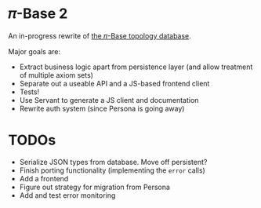 # 𝜋-Base 2

An in-progress rewrite of [the 𝜋-Base topology database](https://github.com/jamesdabbs/pi-base.hs).

Major goals are:

* Extract business logic apart from persistence layer (and allow treatment of multiple axiom sets)
* Separate out a useable API and a JS-based frontend client
* Tests!
* Use Servant to generate a JS client and documentation
* Rewrite auth system (since Persona is going away)

# TODOs

* Serialize JSON types from database. Move off persistent?
* Finish porting functionality (implementing the `error` calls)
* Add a frontend
* Figure out strategy for migration from Persona
* Add and test error monitoring